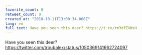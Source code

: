 ```yaml
---
favorite_count: 0
retweet_count: 0
created_at: "2018-10-11T13:00:34.000Z"
lang: en
full_text: Have you seen this deer? https://t.co/rm3dfZXWsH
---
```


Have you seen this deer?
<https://twitter.com/troubalex/status/1050369141662724097>
